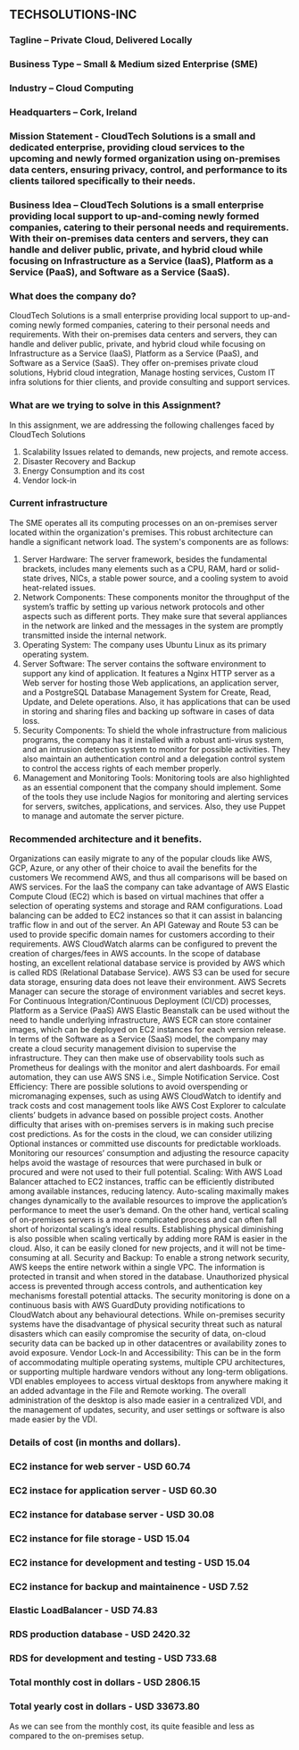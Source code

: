 ## TECHSOLUTIONS-INC

### Tagline – Private Cloud, Delivered Locally 
### Business Type – Small & Medium sized Enterprise (SME)
### Industry – Cloud Computing
### Headquarters – Cork, Ireland

### Mission Statement - CloudTech Solutions is a small and dedicated enterprise, providing cloud services to the upcoming and newly formed organization using on-premises data centers, ensuring privacy, control, and performance to its clients tailored specifically to their needs.

### Business Idea – CloudTech Solutions is a small enterprise providing local support to up-and-coming newly formed companies, catering to their personal needs and requirements. With their on-premises data centers and servers, they can handle and deliver public, private, and hybrid cloud while focusing on Infrastructure as a Service (IaaS), Platform as a Service (PaaS), and Software as a Service (SaaS).  


### What does the company do?
CloudTech Solutions is a small enterprise providing local support to up-and-coming newly formed companies, catering to their personal needs and requirements. With their on-premises data centers and servers, they can handle and deliver public, private, and hybrid cloud while focusing on Infrastructure as a Service (IaaS), Platform as a Service (PaaS), and Software as a Service (SaaS). They offer on-premises private cloud solutions, Hybrid cloud integration, Manage hosting services, Custom IT infra solutions for thier clients, and provide consulting and support services. 


### What are we trying to solve in this Assignment?
In this assignment, we are addressing the following challenges faced by CloudTech Solutions
1. Scalability Issues related to demands, new projects, and remote access.
2. Disaster Recovery and Backup
3. Energy Consumption and its cost
4. Vendor lock-in


### Current infrastructure 
The SME operates all its computing processes on an on-premises server located within the organization's premises. This robust architecture can handle a significant network load. The system's components are as follows:
1. Server Hardware:
The server framework, besides the fundamental brackets, includes many elements such as a CPU, RAM, hard or solid-state drives, NICs, a stable power source, and a cooling system to avoid heat-related issues.
2. Network Components:
These components monitor the throughput of the system’s traffic by setting up various network protocols and other aspects such as different ports. They make sure that several appliances in the network are linked and the messages in the system are promptly transmitted inside the internal network.
3. Operating System:
The company uses Ubuntu Linux as its primary operating system.
4. Server Software:
The server contains the software environment to support any kind of application. It features a Nginx HTTP server as a Web server for hosting those Web applications, an application server, and a PostgreSQL Database Management System for Create, Read, Update, and Delete operations. Also, it has applications that can be used in storing and sharing files and backing up software in cases of data loss.
5. Security Components:
To shield the whole infrastructure from malicious programs, the company has it installed with a robust anti-virus system, and an intrusion detection system to monitor for possible activities. They also maintain an authentication control and a delegation control system to control the access rights of each member properly.
6. Management and Monitoring Tools:
Monitoring tools are also highlighted as an essential component that the company should implement. Some of the tools they use include Nagios for monitoring and alerting services for servers, switches, applications, and services. Also, they use Puppet to manage and automate the server picture.



### Recommended architecture and it benefits.
Organizations can easily migrate to any of the popular clouds like AWS, GCP, Azure, or any other of their choice to avail the benefits for the customers We recommend AWS, and thus all comparisons will be based on AWS services.
For the IaaS the company can take advantage of AWS Elastic Compute Cloud (EC2) which is based on virtual machines that offer a selection of operating systems and storage and RAM configurations. Load balancing can be added to EC2 instances so that it can assist in balancing traffic flow in and out of the server. An API Gateway and Route 53 can be used to provide specific domain names for customers according to their requirements. AWS CloudWatch alarms can be configured to prevent the creation of charges/fees in AWS accounts.
In the scope of database hosting, an excellent relational database service is provided by AWS which is called RDS (Relational Database Service). AWS S3 can be used for secure data storage, ensuring data does not leave their environment. AWS Secrets Manager can secure the storage of environment variables and secret keys. For Continuous Integration/Continuous Deployment (CI/CD) processes, Platform as a Service (PaaS) AWS Elastic Beanstalk can be used without the need to handle underlying infrastructure, AWS ECR can store container images, which can be deployed on EC2 instances for each version release.
In terms of the Software as a Service (SaaS) model, the company may create a cloud security management division to supervise the infrastructure. They can then make use of observability tools such as Prometheus for dealings with the monitor and alert dashboards. For email automation, they can use AWS SNS i.e., Simple Notification Service.
Cost Efficiency:
There are possible solutions to avoid overspending or micromanaging expenses, such as using AWS CloudWatch to identify and track costs and cost management tools like AWS Cost Explorer to calculate clients’ budgets in advance based on possible project costs. Another difficulty that arises with on-premises servers is in making such precise cost predictions. As for the costs in the cloud, we can consider utilizing Optional instances or committed use discounts for predictable workloads. Monitoring our resources’ consumption and adjusting the resource capacity helps avoid the wastage of resources that were purchased in bulk or procured and were not used to their full potential.
 Scaling:
With AWS Load Balancer attached to EC2 instances, traffic can be efficiently distributed among available instances, reducing latency. Auto-scaling maximally makes changes dynamically to the available resources to improve the application’s performance to meet the user’s demand. On the other hand, vertical scaling of on-premises servers is a more complicated process and can often fall short of horizontal scaling’s ideal results. Establishing physical diminishing is also possible when scaling vertically by adding more RAM is easier in the cloud. Also, it can be easily cloned for new projects, and it will not be time-consuming at all.
Security and Backup:
To enable a strong network security, AWS keeps the entire network within a single VPC. The information is protected in transit and when stored in the database. Unauthorized physical access is prevented through access controls, and authentication key mechanisms forestall potential attacks. The security monitoring is done on a continuous basis with AWS GuardDuty providing notifications to CloudWatch about any behavioural detections. While on-premises security systems have the disadvantage of physical security threat such as natural disasters which can easily compromise the security of data, on-cloud security data can be backed up in other datacentres or availability zones to avoid exposure.
Vendor Lock-In and Accessibility:
This can be in the form of accommodating multiple operating systems, multiple CPU architectures, or supporting multiple hardware vendors without any long-term obligations. VDI enables employees to access virtual desktops from anywhere making it an added advantage in the File and Remote working. The overall administration of the desktop is also made easier in a centralized VDI, and the management of updates, security, and user settings or software is also made easier by the VDI. 



### Details of cost (in months and dollars).
### EC2 instance for web server                 - USD 60.74
### EC2 instace for application server          - USD 60.30
### EC2 instance for database server            - USD 30.08
### EC2 instance for file storage               - USD 15.04
### EC2 instance for development and testing    - USD 15.04
### EC2 instance for backup and maintainence    - USD 7.52
### Elastic LoadBalancer                        - USD 74.83
### RDS production database                     - USD 2420.32
### RDS for development and testing             - USD 733.68 

### Total monthly cost in dollars               - USD 2806.15

### Total yearly cost in dollars                - USD 33673.80

As we can see from the monthly cost, its quite feasible and less as compared to the on-premises setup.
